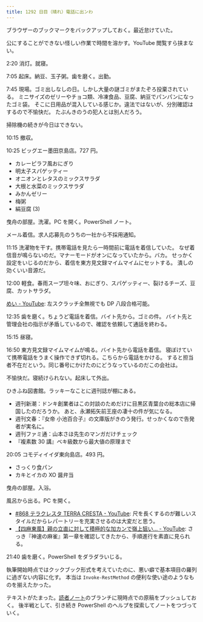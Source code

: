 ```yaml
---
title: 1292 日目（晴れ）電話に出ンわ
---
```


ブラウザーのブックマークをバックアップしておく。最近怠けていた。

公にすることができない怪しい作業で時間を溶かす。YouTube 閲覧すら挟まない。

2:20 消灯。就寝。

7:05 起床。納豆、玉子粥。歯を磨く。出勤。

7:45 現場。ゴミ出しなしの日。しかし大量の謎ゴミがまたぞろ投棄されている。
ミニサイズのゼリーやチョコ類、冷凍食品、豆腐、納豆でパンパンになったゴミ袋。
そこに日用品が混入している感じか。違法ではないが、分別確認はするので不愉快だ。
たぶんきのうの犯人とは別人だろう。

掃除機の続きが今日はできない。

10:15 撤収。

10:25 ビッグエー墨田京島店。727 円。

* カレーピラフ風おにぎり
* 明太子スパゲッティー
* オニオンとレタスのミックスサラダ
* 大根と水菜のミックスサラダ
* みかんゼリー
* 梅粥
* 絹豆腐 (3)

曳舟の部屋。洗濯。PC を開く。PowerShell ノート。

メール着信。求人応募先のうちの一社から不採用通知。

11:15 洗濯物を干す。携帯電話を見たら一時間前に電話を着信していた。
なぜ着信音が鳴らないのだ。マナーモードがオンになっていたから。バカ。
せっかく設定をいじるのだから、着信を東方見文録マイムマイムにセットする。
潰しの効くいい音源だ。

12:00 軽食。春雨スープ坦々味、おにぎり、スパゲッティー、裂けるチーズ、豆腐、カットサラダ。

[めい - YouTube](https://www.youtube.com/watch?v=iZmYpf13W2k):
左スクラッチ全無視でも DP 八段合格可能。

12:35 歯を磨く。ちょうど電話を着信。バイト先から。ゴミの件。
バイト先と管理会社の指示が矛盾しているので、確認を依頼して通話を終わる。

15:15 昼寝。

16:50 東方見文録マイムマイムが鳴る。バイト先から電話を着信。
寝ぼけていて携帯電話をうまく操作できず切れる。こちらから電話をかける。
すると担当者不在だという。同じ番号にかけたのにどうなっているのだこの会社は。

不愉快だ。寝続けられない。起床して外出。

ひきふね図書館。ラッキーなことに週刊誌が棚にある。

* 週刊新潮：ドンキ創業者はこの対談のためだけに目黒区青葉台の総本店に帰国したのだろうか。
  あと、永瀬拓矢前王座の凄十の件が気になる。
* 週刊文春：『女帝 小池百合子』の文庫版がきのう発行。せっかくなので告発者が実名に。
* 週刊ファミ通：山本さほ先生のマンガだけチェック
* 『複素数 30 講』ベキ級数から最大値の原理まで

20:05 コモディイイダ東向島店。493 円。

* さっくり食パン
* カキとイカの XO 醤弁当

曳舟の部屋。入浴。

風呂から出る。PC を開く。

* [#868 テラクレスタ TERRA CRESTA - YouTube](https://www.youtube.com/watch?v=fDq3DJGrV3s):
  尺を長くするのが難しいスタイルだからレパートリーを充実させるのは大変だと思う。
* [【四麻東風】親の立直に対して積極的な加カンで嶺上狙い… - YouTube](https://www.youtube.com/watch?v=mGooBgVAZJM):
  さっき『神速の麻雀』第一章を確認してきたから、手順進行を素直に見られる。

21:40 歯を磨く。PowerShell をダラダラいじる。

執筆開始時点ではクックブック形式を考えていたのに、悪い癖で基本項目の羅列に過ぎない内容に化す。
本当は `Invoke-RestMethod` の便利な使い途のようなものを揃えたかった。

テキストがたまった。[読者ノート][note]のブランチに現時点での原稿をプッシュしておく。
後半戦として、引き続き PowerShell のヘルプを探索してノートをつづっていく。

[note]: https://showa-yojyo.github.io/notebook/
